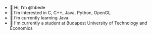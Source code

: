 - 👋 Hi, I’m @hbede
- 👀 I’m interested in C, C++, Java, Python, OpenGL
- 🌱 I’m currently learning Java
- 📖 I'm currently a student at Budapest University of Technology and Economics

<!---
hbede/hbede is a ✨ special ✨ repository because its `README.md` (this file) appears on your GitHub profile.
You can click the Preview link to take a look at your changes.
--->
